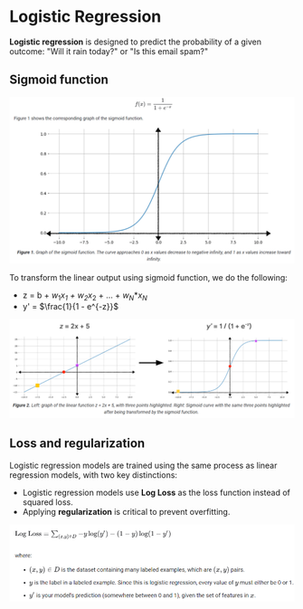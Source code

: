 # Logistic Regression

 __Logistic regression__ is designed to predict the probability of a given outcome: "Will it rain today?" or "Is this email spam?"

 ## Sigmoid function

 ![](images/logistic_regression/sigmoid.png)

 To transform the linear output using sigmoid function, we do the following:
 - z = b + $w_1$*$x_1$ + $w_2$*$x_2$ + ... + $w_N$*$x_N$
 - y' = $\frac{1}{1 - e^{-z}}$

 ![](images/logistic_regression/sigmoid2.png)

 ## Loss and regularization
 Logistic regression models are trained using the same process as linear regression models, with two key distinctions:
- Logistic regression models use __Log Loss__ as the loss function instead of squared loss.
- Applying __regularization__ is critical to prevent overfitting.

![](images/logistic_regression/log_loss.png)